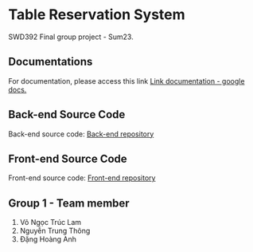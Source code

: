 # Table Reservation System
SWD392 Final group project - Sum23.
## Documentations
For documentation, please access this link [Link documentation - google docs.](https://docs.google.com/document/d/1pv1IKCmIVwtJIc5TsGfb6po35Xl7R4OZNltwF2hziow/edit?usp=sharing)
## Back-end Source Code
Back-end source code: [Back-end repository](https://github.com/vliam0206/table_reservation_system)
## Front-end Source Code
Front-end source code: [Front-end repository](https://github.com/SWD392-Table-Reservation-System/front-end)
## Group 1 - Team member
1. Võ Ngọc Trúc Lam
2. Nguyễn Trung Thông
3. Đặng Hoàng Anh
